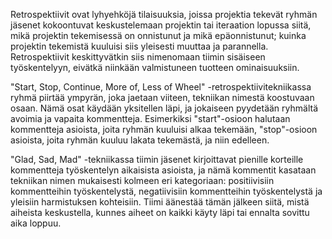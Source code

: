 Retrospektiivit ovat lyhyehköjä tilaisuuksia, joissa projektia tekevät ryhmän jäsenet kokoontuvat keskustelemaan projektin tai iteraation lopussa siitä, mikä projektin tekemisessä on onnistunut ja mikä epäonnistunut; kuinka projektin tekemistä kuuluisi siis yleisesti muuttaa ja parannella. Retrospektiivit keskittyvätkin siis nimenomaan tiimin sisäiseen työskentelyyn, eivätkä niinkään valmistuneen tuotteen ominaisuuksiin.

"Start, Stop, Continue, More of, Less of Wheel" -retrospektiivitekniikassa ryhmä piirtää ympyrän, joka jaetaan viiteen, tekniikan nimestä koostuvaan osaan. Nämä osat käydään yksitellen läpi, ja jokaiseen pyydetään ryhmältä avoimia ja vapaita kommentteja. Esimerkiksi "start"-osioon halutaan kommentteja asioista, joita ryhmän kuuluisi alkaa tekemään, "stop"-osioon asioista, joita ryhmän kuuluu lakata tekemästä, ja niin edelleen.

"Glad, Sad, Mad" -tekniikassa tiimin jäsenet kirjoittavat pienille korteille kommentteja työskentelyn aikaisista asioista, ja nämä kommentit kasataan tekniikan nimen mukaisesti kolmeen eri kategoriaan: positiivisiin kommentteihin työskentelystä, negatiivisiin kommentteihin työskentelystä ja yleisiin harmistuksen kohteisiin. Tiimi äänestää tämän jälkeen siitä, mistä aiheista keskustella, kunnes aiheet on kaikki käyty läpi tai ennalta sovittu aika loppuu.

